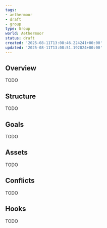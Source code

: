 ```yaml
---
tags:
- aethermoor
- draft
- group
type: Group
world: Aethermoor
status: draft
created: '2025-08-11T13:08:46.224241+00:00'
updated: '2025-08-11T13:08:51.192024+00:00'
---
```



## Overview

TODO
## Structure

TODO
## Goals

TODO
## Assets

TODO
## Conflicts

TODO
## Hooks

TODO
